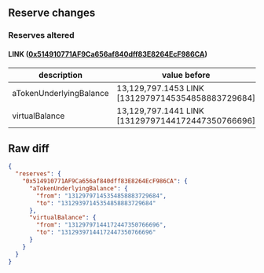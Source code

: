## Reserve changes

### Reserves altered

#### LINK ([0x514910771AF9Ca656af840dff83E8264EcF986CA](https://etherscan.io/address/0x514910771AF9Ca656af840dff83E8264EcF986CA))

| description | value before | value after |
| --- | --- | --- |
| aTokenUnderlyingBalance | 13,129,797.1453 LINK [13129797145354858883729684] | 13,129,397.1453 LINK [13129397145354858883729684] |
| virtualBalance | 13,129,797.1441 LINK [13129797144172447350766696] | 13,129,397.1441 LINK [13129397144172447350766696] |


## Raw diff

```json
{
  "reserves": {
    "0x514910771AF9Ca656af840dff83E8264EcF986CA": {
      "aTokenUnderlyingBalance": {
        "from": "13129797145354858883729684",
        "to": "13129397145354858883729684"
      },
      "virtualBalance": {
        "from": "13129797144172447350766696",
        "to": "13129397144172447350766696"
      }
    }
  }
}
```